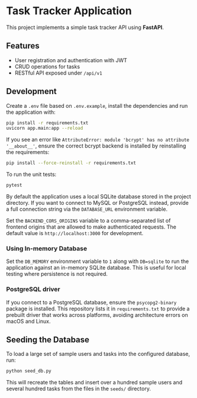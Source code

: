 # Task Tracker Application

This project implements a simple task tracker API using **FastAPI**.

## Features

* User registration and authentication with JWT
* CRUD operations for tasks
* RESTful API exposed under `/api/v1`

## Development

Create a `.env` file based on `.env.example`, install the dependencies and run the application with:

```bash
pip install -r requirements.txt
uvicorn app.main:app --reload
```

If you see an error like `AttributeError: module 'bcrypt' has no attribute '__about__'`,
ensure the correct bcrypt backend is installed by reinstalling the requirements:

```bash
pip install --force-reinstall -r requirements.txt
```

To run the unit tests:

```bash
pytest
```

By default the application uses a local SQLite database stored in the project
directory. If you want to connect to MySQL or PostgreSQL instead, provide a
full connection string via the `DATABASE_URL` environment variable.

Set the `BACKEND_CORS_ORIGINS` variable to a comma-separated list of frontend
origins that are allowed to make authenticated requests. The default value is
`http://localhost:3000` for development.

### Using In-memory Database

Set the `DB_MEMORY` environment variable to `1` along with `DB=sqlite` to run the
application against an in-memory SQLite database. This is useful for local
testing where persistence is not required.

### PostgreSQL driver

If you connect to a PostgreSQL database, ensure the `psycopg2-binary` package is
installed. This repository lists it in `requirements.txt` to provide a
prebuilt driver that works across platforms, avoiding architecture errors on
macOS and Linux.

## Seeding the Database

To load a large set of sample users and tasks into the configured database, run:

```bash
python seed_db.py
```

This will recreate the tables and insert over a hundred sample users and several
hundred tasks from the files in the `seeds/` directory.
